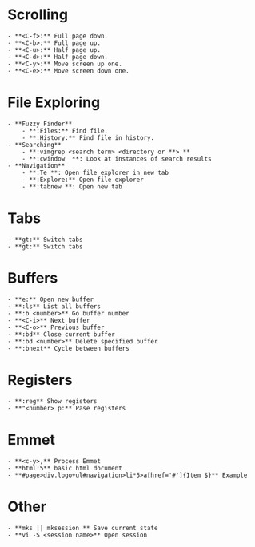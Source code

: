 # Scrolling
	- **<C-f>:** Full page down.
	- **<C-b>:** Full page up.
	- **<C-u>:** Half page up.
	- **<C-d>:** Half page down.
	- **<C-y>:** Move screen up one.
	- **<C-e>:** Move screen down one.
	

# File Exploring
	- **Fuzzy Finder**
		- **:Files:** Find file.
		- **:History:** Find file in history.
	- **Searching**
		- **:vimgrep <search term> <directory or **> **
		- **:cwindow  **: Look at instances of search results
	- **Navigation**
		- **:Te **: Open file explorer in new tab
		- **:Explore:** Open file explorer
		- **:tabnew **: Open new tab 

# Tabs
	- **gt:** Switch tabs
	- **gt:** Switch tabs

# Buffers
	- **e:** Open new buffer
	- **:ls** List all buffers
	- **:b <number>** Go buffer number
	- **<C-i>** Next buffer 
	- **<C-o>** Previous buffer
	- **:bd** Close current buffer
	- **:bd <number>** Delete specified buffer
	- **:bnext** Cycle between buffers

# Registers
	- **:reg** Show registers
	- **"<number> p:** Pase registers

# Emmet
	- **<c-y>,** Process Emmet
	- **html:5** basic html document
	- **#page>div.logo+ul#navigation>li*5>a[href='#']{Item $}** Example

# Other
	- **mks || mksession ** Save current state
    - **vi -S <session name>** Open session
